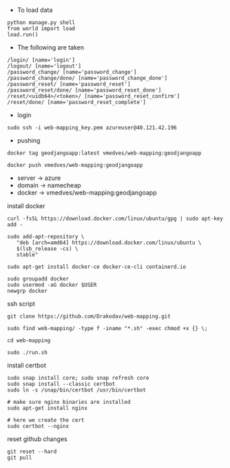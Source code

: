 * To load data
```
python manage.py shell
from world import load
load.run()
```

* The following are taken
```
/login/ [name='login']
/logout/ [name='logout']
/password_change/ [name='password_change']
/password_change/done/ [name='password_change_done']
/password_reset/ [name='password_reset']
/password_reset/done/ [name='password_reset_done']
/reset/<uidb64>/<token>/ [name='password_reset_confirm']
/reset/done/ [name='password_reset_complete']
```

* login 
```
sudo ssh -i web-mapping_key.pem azureuser@40.121.42.196
```

* pushing
```
docker tag geodjangoapp:latest vmedves/web-mapping:geodjangoapp

docker push vmedves/web-mapping:geodjangoapp
```

- server -> azure
- domain -> namecheap
- docker -> vmedves/web-mapping:geodjangoapp

install docker 
```
curl -fsSL https://download.docker.com/linux/ubuntu/gpg | sudo apt-key add -

sudo add-apt-repository \
   "deb [arch=amd64] https://download.docker.com/linux/ubuntu \
   $(lsb_release -cs) \
   stable"

sudo apt-get install docker-ce docker-ce-cli containerd.io

sudo groupadd docker
sudo usermod -aG docker $USER
newgrp docker
```

ssh script
```
git clone https://github.com/Drakodav/web-mapping.git

sudo find web-mapping/ -type f -iname "*.sh" -exec chmod +x {} \;

cd web-mapping

sudo ./run.sh
```

install certbot
```
sudo snap install core; sudo snap refresh core
sudo snap install --classic certbot
sudo ln -s /snap/bin/certbot /usr/bin/certbot

# make sure nginx binaries are installed
sudo apt-get install nginx

# here we create the cert
sudo certbot --nginx
```

reset github changes 
```
git reset --hard
git pull
```
